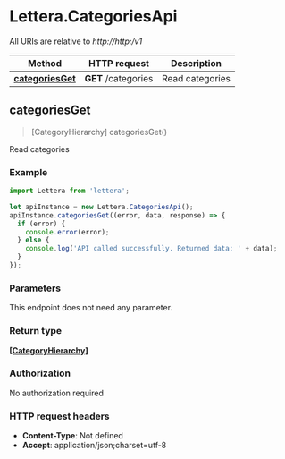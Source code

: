 # Lettera.CategoriesApi

All URIs are relative to *http://http:/v1*

Method | HTTP request | Description
------------- | ------------- | -------------
[**categoriesGet**](CategoriesApi.md#categoriesGet) | **GET** /categories | Read categories



## categoriesGet

> [CategoryHierarchy] categoriesGet()

Read categories

### Example

```javascript
import Lettera from 'lettera';

let apiInstance = new Lettera.CategoriesApi();
apiInstance.categoriesGet((error, data, response) => {
  if (error) {
    console.error(error);
  } else {
    console.log('API called successfully. Returned data: ' + data);
  }
});
```

### Parameters

This endpoint does not need any parameter.

### Return type

[**[CategoryHierarchy]**](CategoryHierarchy.md)

### Authorization

No authorization required

### HTTP request headers

- **Content-Type**: Not defined
- **Accept**: application/json;charset=utf-8

